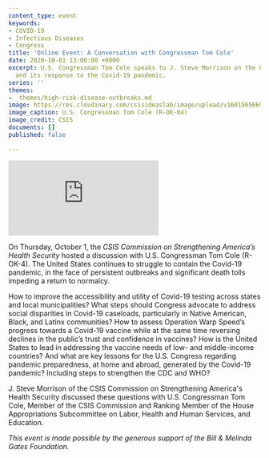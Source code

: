 ```yaml
---
content_type: event
keywords:
- COVID-19
- Infectious Diseases
- Congress
title: 'Online Event: A Conversation with Congressman Tom Cole'
date: 2020-10-01 13:00:00 +0000
excerpt: U.S. Congressman Tom Cole speaks to J. Steve Morrison on the U.S. Congress
  and its response to the Covid-19 pandemic.
series: ''
themes:
- _themes/high-risk-disease-outbreaks.md
image: https://res.cloudinary.com/csisideaslab/image/upload/v1601565669/health-commission/Events_Header_Photo_mj8z1i.jpg
image_caption: U.S. Congressman Tom Cole (R-OK-04)
image_credit: CSIS
documents: []
published: false

---
```

<div class="video-wrapper post-feature-video"> <iframe allow="autoplay; encrypted-media" allowfullscreen="" frameborder="0" title="" src="https://www.youtube.com/embed/ckgJWZsOtW0"></iframe></div>

On Thursday, October 1, the _CSIS Commission on Strengthening America’s Health Security_ hosted a discussion with U.S. Congressman Tom Cole (R-OK-4). The United States continues to struggle to contain the Covid-19 pandemic, in the face of persistent outbreaks and significant death tolls impeding a return to normalcy.

How to improve the accessibility and utility of Covid-19 testing across states and local municipalities? What steps should Congress advocate to address social disparities in Covid-19 caseloads, particularly in Native American, Black, and Latinx communities? How to assess Operation Warp Speed’s progress towards a Covid-19 vaccine while at the same time reversing declines in the public’s trust and confidence in vaccines?  How is the United States to lead in addressing the vaccine needs of low- and middle-income countries?  And what are key lessons for the U.S. Congress regarding pandemic preparedness, at home and abroad, generated by the Covid-19 pandemic? Including steps to strengthen the CDC and WHO?

J. Steve Morrison of the CSIS Commission on Strengthening America's Health Security discussed these questions with U.S. Congressman Tom Cole, Member of the CSIS Commission and Ranking Member of the House Appropriations Subcommittee on Labor, Health and Human Services, and Education.

_This event is made possible by the generous support of the Bill & Melinda Gates Foundation._